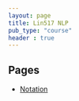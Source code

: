 ```yaml
---
layout: page
title: Lin517 NLP
pub_type: "course"
header : true
---
```


## Pages

- [Notation](notation/)